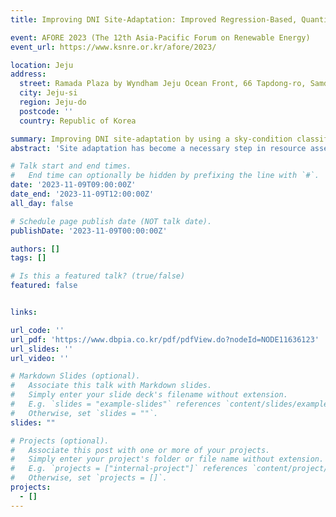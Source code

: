 ```yaml
---
title: Improving DNI Site-Adaptation: Improved Regression-Based, Quantile-Based, and Neural Network Models by Using Sky-Condition Classification

event: AFORE 2023 (The 12th Asia-Pacific Forum on Renewable Energy)
event_url: https://www.ksnre.or.kr/afore/2023/

location: Jeju
address:
  street: Ramada Plaza by Wyndham Jeju Ocean Front, 66 Tapdong-ro, Samdo 2(i)-dong
  city: Jeju-si
  region: Jeju-do
  postcode: ''
  country: Republic of Korea 

summary: Improving DNI site-adaptation by using a sky-condition classification accuracy indicator.
abstract: 'Site adaptation has become a necessary step in resource assessment for ensuring the bankability of a renewable energy project. The process involves collecting short-term observation data to correct the long-term dataset available from the satellite-derived models, which could thus provide a more accurate estimate of feasibility in both energy and financial performance. A new methodology is proposed that exploits the use of a new indicator variable that describes the correctness of sky-condition classification by the clear-sky index. The variable can be used in two ways: (i) in the preprocessing of site adaptation, it is used for binning procedure subsequent to the conventional clear-sky binning, and (ii) in machine-learning-based site adaptation as a new input variable (features). The results show that the former method can reduce the mean bias error to a mere 0.4%, while the latter is better for reducing larger discrepancies shown by the root mean squared error. The details from the results will be shown in the upcoming conference.'

# Talk start and end times.
#   End time can optionally be hidden by prefixing the line with `#`.
date: '2023-11-09T09:00:00Z'
date_end: '2023-11-09T12:00:00Z'
all_day: false

# Schedule page publish date (NOT talk date).
publishDate: '2023-11-09T00:00:00Z'

authors: []
tags: []

# Is this a featured talk? (true/false)
featured: false


links:

url_code: ''
url_pdf: 'https://www.dbpia.co.kr/pdf/pdfView.do?nodeId=NODE11636123'
url_slides: ''
url_video: ''

# Markdown Slides (optional).
#   Associate this talk with Markdown slides.
#   Simply enter your slide deck's filename without extension.
#   E.g. `slides = "example-slides"` references `content/slides/example-slides.md`.
#   Otherwise, set `slides = ""`.
slides: ""

# Projects (optional).
#   Associate this post with one or more of your projects.
#   Simply enter your project's folder or file name without extension.
#   E.g. `projects = ["internal-project"]` references `content/project/deep-learning/index.md`.
#   Otherwise, set `projects = []`.
projects:
  - []
---
```


